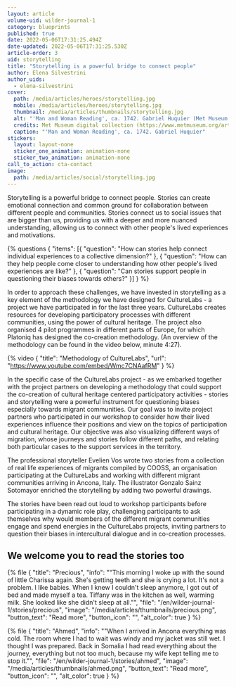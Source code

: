 ```yaml
---
layout: article
volume-uid: wilder-journal-1
category: blueprints
published: true
date: 2022-05-06T17:31:25.494Z
date-updated: 2022-05-06T17:31:25.530Z
article-order: 3
uid: storytelling
title: "Storytelling is a powerful bridge to connect people"
author: Elena Silvestrini
author_uids:
  - elena-silvestrini
cover:
  path: /media/articles/heroes/storytelling.jpg
  mobile: /media/articles/heroes/storytelling.jpg
  thumbnail: /media/articles/thumbnails/storytelling.jpg
  alt: "'Man and Woman Reading', ca. 1742. Gabriel Huquier (Met Museum digital collection)"
  credits: Met Museum digital collection (https://www.metmuseum.org/art/collection/search/364908)
  caption: "'Man and Woman Reading', ca. 1742. Gabriel Huquier"
stickers:
  layout: layout-none
  sticker_one_animation: animation-none
  sticker_two_animation: animation-none
call_to_action: cta-contact
image:
  path: /media/articles/social/storytelling.jpg
---
```

Storytelling is a powerful bridge to connect people. Stories can create emotional connection and common ground for collaboration between different people and communities. Stories connect us to social issues that are bigger than us, providing us with a deeper and more nuanced understanding, allowing us to connect with other people's lived experiences and motivations. 

{% questions { "items": [{ "question": "How can stories help connect individual experiences to a collective dimension?" }, { "question": "How can they help people come closer to understanding how other people's lived experiences are like?" }, { "question": "Can stories support people in questioning their biases towards others?" }] } %}

In order to approach these challenges, we have invested in storytelling as a key element of the methodology we have designed for CultureLabs - a project we have participated in for the last three years. CultureLabs creates resources for developing participatory processes with different communities, using the power of cultural heritage. The project also organised 4 pilot programmes in different parts of Europe, for which Platoniq has designed the co-creation methodology. (An overview of the methodology can be found in the video below, minute 4:27).

{% video { "title": "Methodology of CultureLabs", "url": "https://www.youtube.com/embed/Wmc7CNAafRM" } %}

In the specific case of the CultureLabs project - as we embarked together with the project partners on developing a methodology that could support the co-creation of cultural heritage centered participatory activities - stories and storytelling were a powerful instrument for questioning biases especially towards migrant communities. Our goal was to invite project partners who participated in our workshop to consider how their lived experiences influence their positions and view on the topics of participation and cultural heritage. Our objective was also visualizing different ways of migration, whose journeys and stories follow different paths, and relating both particular cases to the support services in the territory. 

The professional storyteller Evelien Vos wrote two stories from a collection of real life experiences of migrants compiled by COOSS, an organisation participating at the CultureLabs and working with different migrant communities arriving in Ancona, Italy. The illustrator Gonzalo Sainz Sotomayor enriched the storytelling by adding two powerful drawings.

The stories have been read out loud to workshop participants before participating in a dynamic role play, challenging participants to ask themselves why would members of the different migrant communities engage and spend energies in the CultureLabs projects, inviting partners to question their biases in intercultural dialogue and in co-creation processes. 

## We welcome you to read the stories too

{% file { "title": "Precious", "info": "\"This morning I woke up with the sound of little Charissa again. She's getting teeth and she is crying a lot. It's not a problem. I like babies. When I knew I couldn't sleep anymore, I got out of bed and made myself a tea. Tiffany was in the kitchen as well, warming milk. She looked like she didn't sleep at all.\"", "file": "/en/wilder-journal-1/stories/precious", "image": "/media/articles/thumbnails/precious.png", "button_text": "Read more", "button_icon": "", "alt_color": true } %}

{% file { "title": "Ahmed", "info": "\"When I arrived in Ancona everything was cold. The room where I had to wait was windy and my jacket was still wet. I thought I was prepared. Back in Somalia I had read everything about the journey, everything but not too much, because my wife kept telling me to stop it.\"", "file": "/en/wilder-journal-1/stories/ahmed", "image": "/media/articles/thumbnails/ahmed.png", "button_text": "Read more", "button_icon": "", "alt_color": true } %}
